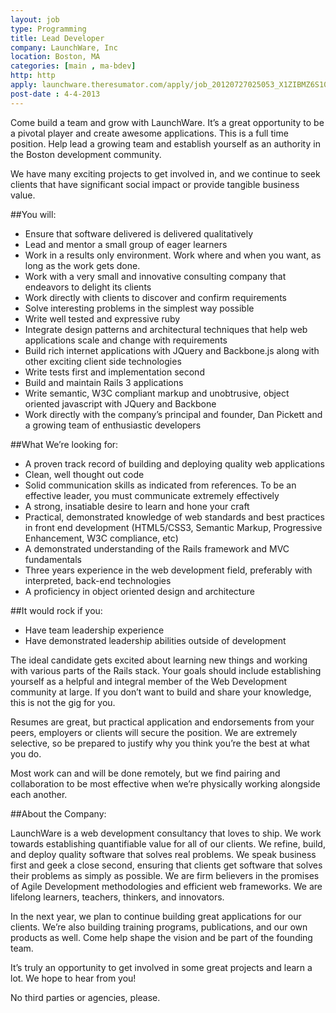```yaml
---
layout: job
type: Programming
title: Lead Developer
company: LaunchWare, Inc
location: Boston, MA
categories: [main , ma-bdev]
http: http
apply: launchware.theresumator.com/apply/job_20120727025053_X1ZIBMZ6S104QO02/Lead-Developer.html
post-date : 4-4-2013
---
```


Come build a team and grow with LaunchWare. It’s a great opportunity to be a pivotal player and create awesome applications. This is a full time position. Help lead a growing team and establish yourself as an authority in the Boston development community.

We have many exciting projects to get involved in, and we continue to seek clients that have significant social impact or provide tangible business value.

##You will:

* Ensure that software delivered is delivered qualitatively
* Lead and mentor a small group of eager learners
* Work in a results only environment. Work where and when you want, as long as the work gets done.
* Work with a very small and innovative consulting company that endeavors to delight its clients
* Work directly with clients to discover and confirm requirements
* Solve interesting problems in the simplest way possible
* Write well tested and expressive ruby
* Integrate design patterns and architectural techniques that help web applications scale and change with requirements
* Build rich internet applications with JQuery and Backbone.js along with other exciting client side technologies
* Write tests first and implementation second
* Build and maintain Rails 3 applications
* Write semantic, W3C compliant markup and unobtrusive, object oriented javascript with JQuery and Backbone
* Work directly with the company’s principal and founder, Dan Pickett and a growing team of enthusiastic developers

##What We’re looking for:

* A proven track record of building and deploying quality web applications
* Clean, well thought out code
* Solid communication skills as indicated from references. To be an effective leader, you must communicate extremely effectively
* A strong, insatiable desire to learn and hone your craft
* Practical, demonstrated knowledge of web standards and best practices in front end development (HTML5/CSS3, Semantic Markup, Progressive Enhancement, W3C compliance, etc)
* A demonstrated understanding of the Rails framework and MVC fundamentals
* Three years experience in the web development field, preferably with interpreted, back-end technologies
* A proficiency in object oriented design and architecture

##It would rock if you:

* Have team leadership experience
* Have demonstrated leadership abilities outside of development

The ideal candidate gets excited about learning new things and working with various parts of the Rails stack. Your goals should include establishing yourself as a helpful and integral member of the Web Development community at large. If you don’t want to build and share your knowledge, this is not the gig for you.

Resumes are great, but practical application and endorsements from your peers, employers or clients will secure the position. We are extremely selective, so be prepared to justify why you think you’re the best at what you do.

Most work can and will be done remotely, but we find pairing and collaboration to be most effective when we’re physically working alongside each another.

##About the Company:

LaunchWare is a web development consultancy that loves to ship. We work towards establishing quantifiable value for all of our clients. We refine, build, and deploy quality software that solves real problems. We speak business first and geek a close second, ensuring that clients get software that solves their problems as simply as possible. We are firm believers in the promises of Agile Development methodologies and efficient web frameworks. We are lifelong learners, teachers, thinkers, and innovators.

In the next year, we plan to continue building great applications for our clients. We’re also building training programs, publications, and our own products as well. Come help shape the vision and be part of the founding team.

It’s truly an opportunity to get involved in some great projects and learn a lot. We hope to hear from you!

No third parties or agencies, please.